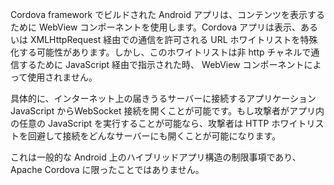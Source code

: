 
<p>      Cordova framework でビルドされた Android アプリは、コンテンツを表示するために WebView コンポーネントを使用します。Cordova アプリは表示、あるいは XMLHttpRequest 経由での通信を許可される URL ホワイトリストを特殊化する可能性があります。しかし、このホワイトリストは非 http チャネルで通信するために JavaScript 経由で指示された時、 WebView コンポーネントによって使用されません。  </p> <p>   具体的に、インターネット上の届きうるサーバーに接続するアプリケーション JavaScript  からWebSocket 接続を開くことが可能です。もし攻撃者がアプリ内の任意の JavaScript を実行することが可能なら、攻撃者は HTTP ホワイトリストを回避して接続をどんなサーバーにも開くことが可能になります。</p> <p>    これは一般的な Android 上のハイブリッドアプリ構造の制限事項であり、 Apache Cordova に限ったことではありません。</p>
